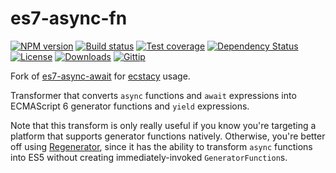 es7-async-fn
===============

[![NPM version][npm-image]][npm-url]
[![Build status][travis-image]][travis-url]
[![Test coverage][coveralls-image]][coveralls-url]
[![Dependency Status][david-image]][david-url]
[![License][license-image]][license-url]
[![Downloads][downloads-image]][downloads-url]
[![Gittip][gittip-image]][gittip-url]

Fork of [es7-async-await](https://github.com/benjamn/es7-async-await) for [ecstacy](https://github.com/polyfills/ecstacy) usage.

Transformer that converts `async` functions and `await` expressions into ECMAScript 6 generator functions and `yield` expressions.

Note that this transform is only really useful if you know you're targeting a platform that supports generator functions natively. Otherwise, you're better off using [Regenerator](https://github.com/facebook/regenerator), since it has the ability to transform `async` functions into ES5 without creating immediately-invoked `GeneratorFunction`s.

[npm-image]: https://img.shields.io/npm/v/es7-async-fn.svg?style=flat-square
[npm-url]: https://npmjs.org/package/es7-async-fn
[github-tag]: http://img.shields.io/github/tag/polyfills/es7-async-fn.svg?style=flat-square
[github-url]: https://github.com/polyfills/es7-async-fn/tags
[travis-image]: https://img.shields.io/travis/polyfills/es7-async-fn.svg?style=flat-square
[travis-url]: https://travis-ci.org/polyfills/es7-async-fn
[coveralls-image]: https://img.shields.io/coveralls/polyfills/es7-async-fn.svg?style=flat-square
[coveralls-url]: https://coveralls.io/r/polyfills/es7-async-fn
[david-image]: http://img.shields.io/david/polyfills/es7-async-fn.svg?style=flat-square
[david-url]: https://david-dm.org/polyfills/es7-async-fn
[license-image]: http://img.shields.io/npm/l/es7-async-fn.svg?style=flat-square
[license-url]: LICENSE
[downloads-image]: http://img.shields.io/npm/dm/es7-async-fn.svg?style=flat-square
[downloads-url]: https://npmjs.org/package/es7-async-fn
[gittip-image]: https://img.shields.io/gratipay/jonathanong.svg?style=flat-square
[gittip-url]: https://gratipay.com/jonathanong/
